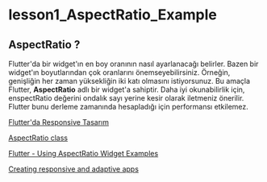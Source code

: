 # lesson1_AspectRatio_Example

## AspectRatio ?

Flutter'da bir widget'ın en boy oranının nasıl ayarlanacağı belirler. Bazen bir widget'ın boyutlarından çok oranlarını önemseyebilirsiniz. Örneğin, genişliğin her zaman yüksekliğin iki katı olmasını istiyorsunuz. Bu amaçla Flutter, **AspectRatio** adlı bir widget'a sahiptir. Daha iyi okunabilirlik için, enspectRatio değerini ondalık sayı yerine kesir olarak iletmeniz önerilir. Flutter bunu derleme zamanında hesapladığı için performansı etkilemez.


[Flutter'da Responsive Tasarım](https://www.mobiler.dev/post/flutter-da-responsive-tasarim "smartCard-block")

[AspectRatio class](https://api.flutter.dev/flutter/widgets/AspectRatio-class.html "smartCard-block")

[Flutter - Using AspectRatio Widget Examples](https://www.woolha.com/tutorials/flutter-using-aspectratio-widget-examples "‌")

[Creating responsive and adaptive apps](https://docs.flutter.dev/development/ui/layout/adaptive-responsive "smartCard-block")
